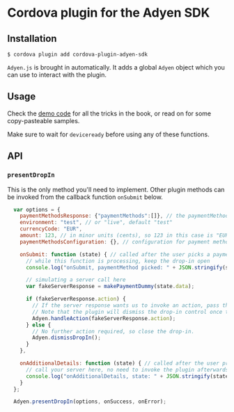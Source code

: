 # Cordova plugin for the Adyen SDK

## Installation

```
$ cordova plugin add cordova-plugin-adyen-sdk
```

`Adyen.js` is brought in automatically.
It adds a global `Adyen` object which you can use to interact with the plugin.

## Usage

Check the [demo code](demo/index.html) for all the tricks in the book, or read on for some copy-pasteable samples.

Make sure to wait for `deviceready` before using any of these functions.

## API

### `presentDropIn`
This is the only method you'll need to implement.
Other plugin methods can be invoked from the callback function `onSubmit` below. 

```js
  var options = {
    paymentMethodsResponse: {"paymentMethods":[]}, // the paymentMethods response from the server
    environment: "test", // or "live", default "test"
    currencyCode: "EUR",
    amount: 123, // in minor units (cents), so 123 in this case is "EUR 1,23"
    paymentMethodsConfiguration: {}, // configuration for payment methods (like card, applepay, googlepay)

    onSubmit: function (state) { // called after the user picks a payment method from the list
      // while this function is processing, keep the drop-in open
      console.log("onSubmit, paymentMethod picked: " + JSON.stringify(state.data));

      // simulating a server call here
      var fakeServerResponse = makePaymentDummy(state.data);

      if (fakeServerResponse.action) {
        // If the server response wants us to invoke an action, pass that to the plugin.
        // Note that the plugin will dismiss the drop-in control once the action has been handled by the user.
        Adyen.handleAction(fakeServerResponse.action);
      } else {
        // No further action required, so close the drop-in.
        Adyen.dismissDropIn();
      }
    },

    onAdditionalDetails: function (state) { // called after the user provided additional data
      // call your server here, no need to invoke the plugin afterwards
      console.log("onAdditionalDetails, state: " + JSON.stringify(state));
    }
  };

  Adyen.presentDropIn(options, onSuccess, onError);
```
